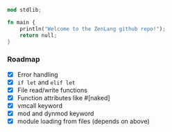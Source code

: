 ```rust
mod stdlib;

fn main {
    println("Welcome to the ZenLang github repo!");
    return null;
}
```
### Roadmap
- [x] Error handling
- [x] `if let` and `elif let`
- [x] File read/write functions
- [x] Function attributes like #[naked]
- [x] vmcall keyword
- [x] mod and dynmod keyword
- [x] module loading from files (depends on above)
